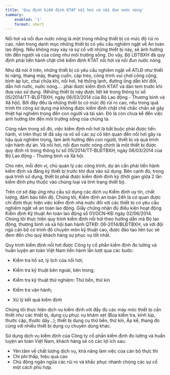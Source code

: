 ```yaml
---
title: 'Quy định kiểm định KTAT nồi hơi và nồi đun nước nóng'
summary:
    enabled: '1'
    format: short
---
```


Nồi hơi và nồi đun nước nóng là một trong những thiết bị có mức độ rủi ro cao, nằm trong danh mục những thiết bị có yêu cầu nghiêm ngặt về An toàn lao động. Nếu không may xảy ra sự cố với những thiết bị này, sẽ ảnh hưởng lớn đến người và của cũng như môi trường sống. Do vậy, Bộ LĐTBXH đã quy định phải tiến hành chặt chẽ kiểm định KTAT nồi hơi và nồi đun nước nóng.

Như đã nói ở trên, những thiết bị có yêu cầu nghiêm ngặt về ATLĐ như thiết bị nâng, thang máy, thang cuốn, cáp treo, công trình vui chơi công cộng, bình áp lực, chai chứa khí, nồi hơi, hệ thống lạnh, đường ống dẫn khí đốt, dẫn hơi nước, nước nóng.... phải được kiểm định KTAT và dán tem trước khi đưa vào sử dụng. (Những thiết bị này được liệt kê trong thông tư số 05/2014/TT-BLĐTBXH, ngày 06/03/2014 của Bộ Lao động - Thương binh và Xã hội).  Bởi đây đều là những thiết bị có mức độ rủi ro cao, nếu trong quá trình thi công sử dụng mà không được kiểm định chặt chẽ chắc chắn sẽ gây thiệt hại nghiêm trọng đến con người và tài sản. Đó là còn chưa kể đến việc ảnh hưởng lớn đến môi trường sống của chúng ta.

Cũng nằm trong số đó, việc kiểm định nồi hơi là bắt buộc phải được tiến hành, vì trên thực tế đã xảy ra vô số các sự cố liên quan đến nồi hơi gây ra hậu quả nghiêm trọng, làm ảnh hưởng đến con người, thiết bị và quá trình vận hành dự án. Và nồi hơi, nồi đun nước nóng chính là một thiết bị được quy định rõ trong thông tư số 05/2014/TT-BLĐTBXH, ngày 06/03/2014 của Bộ Lao động - Thương binh và Xã hội.

Cho nên, mỗi đơn vị, chủ quản lý các công trình, dự án cần phải tiến hành kiểm định và đăng ký thiết bị trước khi đưa vào sử dụng. Bên cạnh đó, trong quá trình sử dụng, thiết bị phải được kiểm định định kỳ (thời gian giữa 2 lần kiểm định phụ thuộc vào chủng loại và tình trạng thiết bị).

Trên cơ sở đáp ứng nhu cầu sử dụng các dịch vụ Kiểm định uy tín, chất lượng, đảm bảo tiến độ. Chúng tôi, Kiểm định an toàn 24h là cơ quan được chỉ định thực hiện việc kiểm định nhà nước đối với các thiết bị có yêu cầu nghiêm ngặt về an toàn lao động. Giấy chứng nhận đủ điều kiện hoạt động Kiểm định Kỹ thuật An toàn lao động số 01/GCN-KĐ ngày 02/06/2014. Chúng tôi thực hiện quy trình kiểm định nồi hơi theo hướng dẫn mà Bộ lao động, thương binh và xã hội ban hành QTKĐ: 06-2014/BLĐTBXH, và với đội ngũ cán bộ có trình độ chuyên môn kỹ thuật cao, được đào tạo liên tục sẽ đem đến cho quý khách hàng sự phục vụ tốt nhất.

Quy trình kiểm định nồi hơi được Công ty cổ phần kiểm định đo lường và huấn luyện an toàn Việt Nam tiến hành lần lượt qua các bước:

- Kiểm tra hồ sơ, lý lịch của nồi hơi;

- Kiểm tra kỹ thuật bên ngoài, bên trong;

- Kiểm tra kỹ thuật thử nghiệm: Thử bền, thử kín

- Kiểm tra vận hành;

- Xử lý kết quả kiểm định

Chúng tôi thực hiện dịch vụ kiểm định với đầy đủ các máy móc thiết bị cần thiết như các thiết bị, dụng cụ phục vụ khám xét (Búa kiểm tra, kính lúp, thước cặp, thước dây...); thiết bị dụng cụ thử bền, thử kín, Áp kế, thang đo cùng với nhiều thiết bị dụng cụ chuyên dùng khác.

Sử dụng dịch vụ kiểm định của Công ty cổ phần kiểm định đo lường và huấn luyện an toàn Việt Nam, khách hàng sẽ có các lợi ích sau:

- Yên tâm về chất lượng dịch vụ, khả năng làm việc của cán bộ thực thi
- Chi phí thấp, hiệu quả cao
- Chủ động ngăn ngừa các rủi ro và khắc phục nhanh chóng các sự cố một cách phù hợp.

